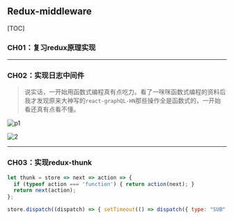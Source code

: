 ## Redux-middleware

[TOC]

### CH01：复习redux原理实现



------

### CH02：实现日志中间件

> 说实话，一开始用函数式编程真有点吃力。看了一咪咪函数式编程的资料后我才发现原来大神写的`react-graphQL-HN`那些操作全是函数式的，一开始看还真有点看不懂。

![p1](https://raw.githubusercontent.com/zhufengnodejs/201701redux-middleware/master/imags/1.redux.png)

![2](https://raw.githubusercontent.com/zhufengnodejs/201701redux-middleware/master/imags/2.middleware.png)

------

### CH03：实现redux-thunk

```js
let thunk = store => next => action => {
  if (typeof action === 'function') { return action(next); }
  return next(action);
};

store.dispatch((dispatch) => { setTimeout(() => dispatch({ type: "SUB" }), 3000) });
```